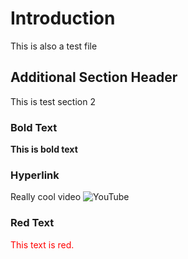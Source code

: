 # Introduction

This is also a test file

## Additional Section Header

This is test section 2

### Bold Text 

**This is bold text**

### Hyperlink

Really cool video ![YouTube](https://www.youtube.com/watch?v=se4v1DSvpKg&list=PLAxJ4-o7ZoPePd9h8xT_Kc38UP_9GHdbk&index=5)

### Red Text

<div style="color:red;">This text is red.</div>
